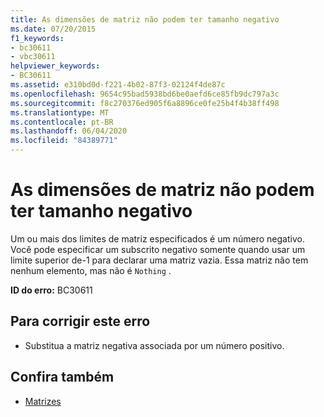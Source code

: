 ```yaml
---
title: As dimensões de matriz não podem ter tamanho negativo
ms.date: 07/20/2015
f1_keywords:
- bc30611
- vbc30611
helpviewer_keywords:
- BC30611
ms.assetid: e310bd0d-f221-4b02-87f3-02124f4de87c
ms.openlocfilehash: 9654c95bad5938bd6be0aefd6ce85fb9dc797a3c
ms.sourcegitcommit: f8c270376ed905f6a8896ce0fe25b4f4b38ff498
ms.translationtype: MT
ms.contentlocale: pt-BR
ms.lasthandoff: 06/04/2020
ms.locfileid: "84389771"
---
```

# <a name="array-dimensions-cannot-have-a-negative-size"></a>As dimensões de matriz não podem ter tamanho negativo
Um ou mais dos limites de matriz especificados é um número negativo. Você pode especificar um subscrito negativo somente quando usar um limite superior de-1 para declarar uma matriz vazia. Essa matriz não tem nenhum elemento, mas não é `Nothing` .  
  
 **ID do erro:** BC30611  
  
## <a name="to-correct-this-error"></a>Para corrigir este erro  
  
- Substitua a matriz negativa associada por um número positivo.  
  
## <a name="see-also"></a>Confira também

- [Matrizes](../programming-guide/language-features/arrays/index.md)
